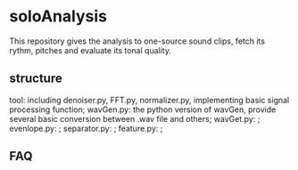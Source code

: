 soloAnalysis
============

This repository gives the analysis to one-source sound clips, fetch its rythm, pitches and evaluate its tonal quality.

structure
---
tool: including denoiser.py, FFT.py, normalizer.py, implementing basic signal processing function;
wavGen.py: the python version of wavGen, provide several basic conversion between .wav file and others;
wavGet.py: ;
evenlope.py: ;
separator.py: ;
feature.py: ;

FAQ
---
